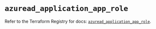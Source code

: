 # `azuread_application_app_role`

Refer to the Terraform Registry for docs: [`azuread_application_app_role`](https://registry.terraform.io/providers/hashicorp/azuread/2.49.0/docs/resources/application_app_role).
